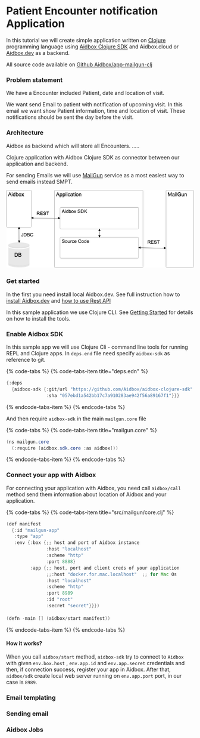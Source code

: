 # Patient Encounter notification Application

In this tutorial we will create simple application written on [Clojure](https://clojure.org/) programming language using [Aidbox Clojure SDK](https://github.com/Aidbox/aidbox-clojure-sdk) and Aidbox.cloud or [Aidbox.dev](https://www.health-samurai.io/aidbox) as a backend.

All source code available on [Github Aidbox/app-mailgun-clj](https://github.com/Aidbox/app-mailgun-clj)

### Problem statement

We have a Encounter included Patient, date and location of visit.

We want send Email to patient with notification of upcoming visit. In this email we want show Patient information, time and location of visit. These notifications should be sent the day before the visit.

### Architecture

Aidbox as backend which will store all Encounters. .....

Clojure application with Aidbox Clojure SDK as connector between our application and backend.

For sending Emails we will use [MailGun](https://www.mailgun.com/) service as a most easiest way to send emails instead SMPT.

![Architecture of Aidbox based Application](../.gitbook/assets/untitled-2.png)

### Get started

In the first you need install local Aidbox.dev. See full instruction how to [install Aidbox.dev](../installation/setup-aidbox.dev.md) and [how to use Rest API](how-to-use-rest-api.md)

In this sample application we use Clojure CLI. See [Getting Started](https://clojure.org/guides/getting_started) for details on how to install the tools.

### Enable Aidbox SDK

In this sample app we will use Clojure Cli - command line tools for running REPL and Clojure apps. In `deps.end` file need specify `aidbox-sdk` as reference to git.

{% code-tabs %}
{% code-tabs-item title="deps.edn" %}
```java
{:deps 
  {aidbox-sdk {:git/url "https://github.com/Aidbox/aidbox-clojure-sdk" 
               :sha "057ebd1a542bb17c7a910283ae942f56a89167f1"}}}
```
{% endcode-tabs-item %}
{% endcode-tabs %}

And then require `aidbox-sdk` in  the main `mailgun.core` file

{% code-tabs %}
{% code-tabs-item title="mailgun.core" %}
```java
(ns mailgun.core
  (:require [aidbox.sdk.core :as aidbox]))
```
{% endcode-tabs-item %}
{% endcode-tabs %}

### Connect your app with Aidbox

For connecting your application with Aidbox, you need call `aidbox/call` method send them information about location of Aidbox and your application.

{% code-tabs %}
{% code-tabs-item title="src/mailgun/core.clj" %}
```java
(def manifest
  {:id "mailgun-app"
   :type "app"
   :env {:box {;; host and port of Aidbox instance
               :host "localhost"
               :scheme "http"
               :port 8888}
         :app {;; host, port and client creds of your application
               ;;:host "docker.for.mac.localhost"  ;; for Mac Os
               :host "localhost"
               :scheme "http"
               :port 8989
               :id "root"
               :secret "secret"}}})

(defn -main [] (aidbox/start manifest))

```
{% endcode-tabs-item %}
{% endcode-tabs %}

#### How it works?

When you call `aidbox/start` method, `aidbox-sdk` try to connect to `Aidbox` with given `env.box.host` , `env.app.id` and `env.app.secret` credentials and then, if connection success, register your app in Aidbox. After that, `aidbox/sdk` create local web server running on `env.app.port` port, in our case is `8989`. 

### Email templating

### Sending email

### Aidbox Jobs



